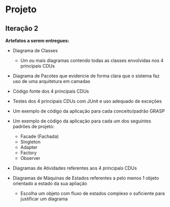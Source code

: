 # Projeto

## Iteração 2

<b>Artefatos a serem entregues:</b>

* Diagrama de Classes
	* Um ou mais diagramas contendo todas as classes envolvidas nos 4 principais CDUs

* Diagrama de Pacotes que evidencie de forma clara que o sistema faz uso de uma arquitetura em camadas

* Código fonte dos 4 principais CDUs

* Testes dos 4 principais CDUs com JUnit e uso adequado de exceções 

* Um exemplo de código da aplicação para cada conceito/padrão GRASP

* Um exemplo de código da aplicação para cada um dos seguintes padrões de projeto:
	
	* Facade (Fachada)
	* Singleton 
	* Adapter
	* Factory
	* Observer

* Diagramas de Atividades referentes aos 4 principais CDUs

* Diagramas de Máquinas de Estados referentes a pelo menos 1 objeto orientado a estado da sua apliação
	* Escolha um objeto com fluxo de estados complexo o suficiente para justificar um diagrama

